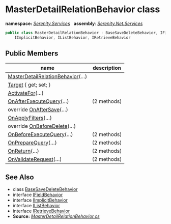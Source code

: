 # MasterDetailRelationBehavior class
**namespace:** *[Serenity.Services](../README.md#serenity.services-namespace)*   **assembly**: *[Serenity.Net.Services](../README.md)*

```csharp
public class MasterDetailRelationBehavior : BaseSaveDeleteBehavior, IFieldBehavior, 
    IImplicitBehavior, IListBehavior, IRetrieveBehavior
```

## Public Members

| name | description |
| --- | --- |
| [MasterDetailRelationBehavior](MasterDetailRelationBehavior/MasterDetailRelationBehavior.md)(…) |  |
| [Target](MasterDetailRelationBehavior/Target.md) { get; set; } |  |
| [ActivateFor](MasterDetailRelationBehavior/ActivateFor.md)(…) |  |
| [OnAfterExecuteQuery](MasterDetailRelationBehavior/OnAfterExecuteQuery.md)(…) |  (2 methods) |
| override [OnAfterSave](MasterDetailRelationBehavior/OnAfterSave.md)(…) |  |
| [OnApplyFilters](MasterDetailRelationBehavior/OnApplyFilters.md)(…) |  |
| override [OnBeforeDelete](MasterDetailRelationBehavior/OnBeforeDelete.md)(…) |  |
| [OnBeforeExecuteQuery](MasterDetailRelationBehavior/OnBeforeExecuteQuery.md)(…) |  (2 methods) |
| [OnPrepareQuery](MasterDetailRelationBehavior/OnPrepareQuery.md)(…) |  (2 methods) |
| [OnReturn](MasterDetailRelationBehavior/OnReturn.md)(…) |  (2 methods) |
| [OnValidateRequest](MasterDetailRelationBehavior/OnValidateRequest.md)(…) |  (2 methods) |

## See Also

* class [BaseSaveDeleteBehavior](BaseSaveDeleteBehavior.md)
* interface [IFieldBehavior](IFieldBehavior.md)
* interface [IImplicitBehavior](IImplicitBehavior.md)
* interface [IListBehavior](IListBehavior.md)
* interface [IRetrieveBehavior](IRetrieveBehavior.md)
* **Source:** *[MasterDetailRelationBehavior.cs](https://github.com/serenity-is/Serenity/blob/master/src/Serenity.Net.Services/RequestHandlers/IntegratedFeatures/MasterDetail/MasterDetailRelationBehavior.cs)*
